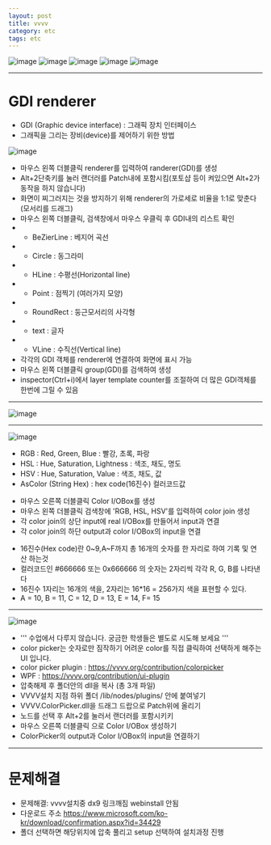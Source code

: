 ```yaml
---
layout: post
title: vvvv
category: etc
tags: etc
---
```


![image](https://github.com/gunug/gunug.github.io/assets/52345276/f1f1f7da-f25a-4c6f-b509-881d1395fdc7)
![image](https://github.com/gunug/gunug.github.io/assets/52345276/dad0ca87-689f-46d2-b638-b98f4a51cb52)
![image](https://github.com/gunug/gunug.github.io/assets/52345276/2739610e-5354-438b-a1cf-6182a168b8c5)
![image](https://github.com/gunug/gunug.github.io/assets/52345276/615b5655-428a-4e26-944e-043f6ffdaf9b)
![image](https://github.com/gunug/gunug.github.io/assets/52345276/64a7802b-a728-44ef-80d4-0e7fb10e5827)

---

# GDI renderer
* GDI (Graphic device interface) : 그래픽 장치 인터페이스
* 그래픽을 그리는 장비(device)를 제어하기 위한 방법

![image](https://github.com/gunug/gunug.github.io/assets/52345276/74212624-101a-46b6-b130-5d44284e96c0)


* 마우스 왼쪽 더블클릭 renderer를 입력하여 randerer(GDI)를 생성
* Alt+2단축키를 눌러 랜더러를 Patch내에 포함시킴(포토샵 등이 켜있으면 Alt+2가 동작을 하지 않습니다)
* 화면이 찌그러지는 것을 방지하기 위해 renderer의 가로세로 비율을 1:1로 맞춘다 (모서리를 드래그)
* 마우스 왼쪽 더블클릭, 검색창에서 마우스 우클릭 후 GDI내의 리스트 확인
* * BeZierLine : 베지어 곡선
* * Circle : 동그라미
* * HLine : 수평선(Horizontal line)
* * Point : 점찍기 (여러가지 모양)
* * RoundRect : 둥근모서리의 사각형
* * text : 글자
* * VLine : 수직선(Vertical line)
* 각각의 GDI 객체를 renderer에 연결하여 화면에 표시 가능
* 마우스 왼쪽 더블클릭 group(GDI)를 검색하여 생성
* inspector(Ctrl+i)에서 layer template counter를 조절하여 더 많은 GDI객체를 한번에 그릴 수 있음

---

![image](https://github.com/gunug/gunug.github.io/assets/52345276/9579d39b-b571-4b87-8070-c25dda119471)

---

![image](https://github.com/gunug/gunug.github.io/assets/52345276/38b0bc95-3587-4f24-84c8-a68933ca7210)

* RGB : Red, Green, Blue : 빨강, 초록, 파랑
* HSL : Hue, Saturation, Lightness : 색조, 채도, 명도
* HSV : Hue, Saturation, Value : 색조, 채도, 값
* AsColor (String Hex) : hex code(16진수) 컬러코드값

- 마우스 오른쪽 더블클릭 Color I/OBox를 생성
- 마우스 왼쪽 더블클릭 검색창에 'RGB, HSL, HSV'를 입력하여 color join 생성
- 각 color join의 상단 input에 real I/OBox를 만들어서 input과 연결
- 각 color join의 하단 output과 color I/OBox의 input을 연결

* 16진수(Hex code)란 0~9,A~F까지 총 16개의 숫자를 한 자리로 하여 기록 및 연산 하는것
* 컬러코드인 #666666 또는 0x666666 의 숫자는 2자리씩 각각 R, G, B를 나타낸다
* 16진수 1자리는 16개의 색을, 2자리는 16*16 = 256가지 색을 표현할 수 있다.
* A = 10, B = 11, C = 12, D = 13, E = 14, F= 15


---

![image](https://github.com/gunug/gunug.github.io/assets/52345276/a6289794-d4cc-4914-8c3a-bb2fd99f77c0)
* ''' 수업에서 다루지 않습니다. 궁금한 학생들은 별도로 시도해 보세요 '''
* color picker는 숫자로만 짐작하기 어려운 color를 직접 클릭하여 선택하게 해주는 UI 입니다.
* color picker plugin : https://vvvv.org/contribution/colorpicker
* WPF : https://vvvv.org/contribution/ui-plugin
* 압축해제 후 폴더안의 dll을 복사 (총 3개 파일)
* VVVV설치 지점 하위 폴더 /lib/nodes/plugins/ 안에 붙여넣기
* VVVV.ColorPicker.dll을 드래그 드랍으로 Patch위에 올리기
* 노드를 선택 후 Alt+2를 눌러서 랜더러를 포함시키키
* 마우스 오른쪽 더블클릭 으로 Color I/OBox 생성하기
* ColorPicker의 output과 Color I/OBox의 input을 연결하기

---

# 문제해결

* 문제해결: vvvv설치중 dx9 링크깨짐 webinstall 안됨
* 다운로드 주소 https://www.microsoft.com/ko-kr/download/confirmation.aspx?id=34429
* 폴더 선택하면 해당위치에 압축 풀리고 setup 선택하여 설치과정 진행
